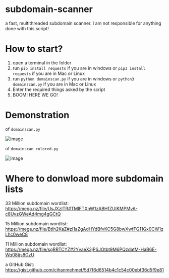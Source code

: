 # subdomain-scanner
a fast, multithreaded subdomain scanner. I am not responsible for anything done with this script!

# How to start?
1. open a terminal in the folder
2. run `pip install requests` if you are in windows or `pip3 install requests` if you are in Mac or Linux
3. run `python domainscan.py` if you are in windows or `python3 domainscan.py` if you are in Mac or Linux
4. Enter the required things asked by the script
5. BOOM! HERE WE GO!

# Demonstration

of `domainscan.py`

![image](https://user-images.githubusercontent.com/36286877/132982236-2fd0e3e6-9878-4811-9b31-8c78f8f30f79.png)

of `domainscan_colored.py`

![image](https://user-images.githubusercontent.com/36286877/132982855-25faa713-bda7-4568-80e5-e9581b1cbd1b.png)

# Where to donwload more subdomain lists
33 Million subdomain wordlist: https://mega.nz/file/UsJXzITR#TMIFTXnW1zABHfZUIKMPMvA-c8UvzGWeAd4mg4gGCtQ

15 Million subdomain wordlist: https://mega.nz/file/BtIh2KaZ#zI1aZgAdHYdBfvKC5G8bwXwfFG11Gx0CW1zLhc0weC8

11 Million subdomain wordlist: https://mega.nz/file/sgRRTCYZ#2YvaeX3jPSJOtbt9M6PQzdatM-HaB6E-Wq08tjs8GzU

a GitHub Gist: https://gist.github.com/cihanmehmet/5d7f6d6514b4c1c54c00ebf36d5f9e81
